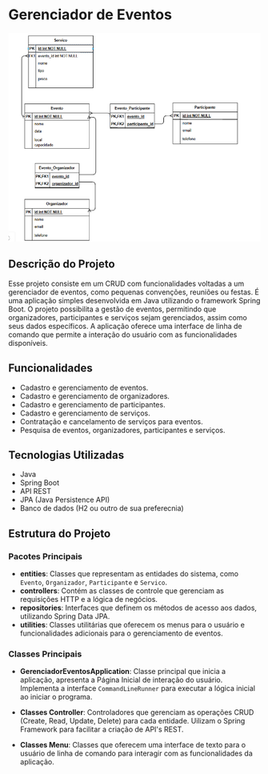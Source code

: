 # Gerenciador de Eventos
![Banco de Dados do Projeto](imagens/bancoNormalizado.png)
## Descrição do Projeto

Esse projeto consiste em um CRUD com funcionalidades voltadas a um gerenciador de eventos, como pequenas convenções, reuniões ou festas. É uma aplicação simples desenvolvida em Java utilizando o framework Spring Boot. O projeto possibilita a gestão de eventos, permitindo que organizadores, participantes e serviços sejam gerenciados, assim como seus dados específicos. A aplicação oferece uma interface de linha de comando que permite a interação do usuário com as funcionalidades disponíveis.

## Funcionalidades

- Cadastro e gerenciamento de eventos.
- Cadastro e gerenciamento de organizadores.
- Cadastro e gerenciamento de participantes.
- Cadastro e gerenciamento de serviços.
- Contratação e cancelamento de serviços para eventos.
- Pesquisa de eventos, organizadores, participantes e serviços.

## Tecnologias Utilizadas

- Java
- Spring Boot
- API REST
- JPA (Java Persistence API)
- Banco de dados (H2 ou outro de sua preferecnia)

## Estrutura do Projeto

### Pacotes Principais

- **entities**: Classes que representam as entidades do sistema, como `Evento`, `Organizador`, `Participante` e `Servico`.
- **controllers**: Contém as classes de controle que gerenciam as requisições HTTP e a lógica de negócios.
- **repositories**: Interfaces que definem os métodos de acesso aos dados, utilizando Spring Data JPA.
- **utilities**: Classes utilitárias que oferecem os menus para o usuário e funcionalidades adicionais para o gerenciamento de eventos.

### Classes Principais

- **GerenciadorEventosApplication**: Classe principal que inicia a aplicação, apresenta a Página Inicial de interação do usuário. Implementa a interface `CommandLineRunner` para executar a lógica inicial ao iniciar o programa.

- **Classes Controller**: Controladores que gerenciam as operações CRUD (Create, Read, Update, Delete) para cada entidade. Uilizam o Spring Framework para facilitar a criação de API's REST.

- **Classes Menu**: Classes que oferecem uma interface de texto para o usuário de linha de comando para interagir com as funcionalidades da aplicação.
